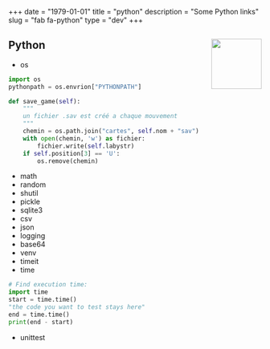 +++ 
date = "1979-01-01"
title = "python"
description = "Some Python links"
slug = "fab fa-python"
type = "dev"
+++

<h2 id=Python>Python
<img src="https://www.python.org/static/opengraph-icon-200x200.png" height="100" width="100" align="right">

</h2>

* os

```py
import os
pythonpath = os.envrion["PYTHONPATH"]
```

```py
def save_game(self):
    """
    un fichier .sav est créé a chaque mouvement
    """
    chemin = os.path.join("cartes", self.nom + "sav")
    with open(chemin, 'w') as fichier:
        fichier.write(self.labystr)
    if self.position[3] == 'U':
        os.remove(chemin)
```


* math
* random
* shutil
* pickle
* sqlite3
* csv
* json
* logging
* base64
* venv
* timeit
* time

```py
# Find execution time:
import time
start = time.time()
"the code you want to test stays here"
end = time.time()
print(end - start)
```

* unittest

